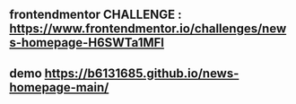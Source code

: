## frontendmentor CHALLENGE : https://www.frontendmentor.io/challenges/news-homepage-H6SWTa1MFl
## demo https://b6131685.github.io/news-homepage-main/ 
